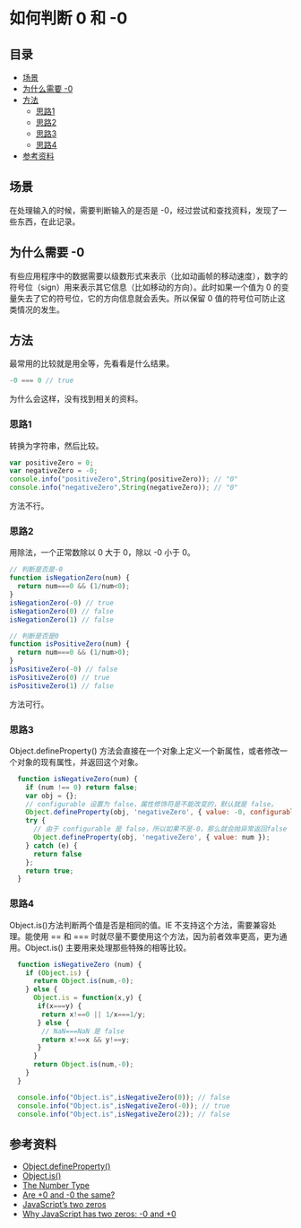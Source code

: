 # 如何判断 0 和 -0
## <a name="index"></a> 目录
- [场景](#situation)
- [为什么需要 -0]()
- [方法](#function)
  - [思路1](#way1)
  - [思路2](#way2)
  - [思路3](#way3)
  - [思路4](#way4)
- [参考资料](#)

## <a name="situation"></a> 场景
在处理输入的时候，需要判断输入的是否是 -0，经过尝试和查找资料，发现了一些东西，在此记录。

## <a name="why"></a> 为什么需要 -0
有些应用程序中的数据需要以级数形式来表示（比如动画帧的移动速度），数字的符号位（sign）用来表示其它信息（比如移动的方向）。此时如果一个值为 0 的变量失去了它的符号位，它的方向信息就会丢失。所以保留 0 值的符号位可防止这类情况的发生。

## <a name="function"></a> 方法
最常用的比较就是用全等，先看看是什么结果。
```javascript
-0 === 0 // true
```
为什么会这样，没有找到相关的资料。
### <a name="way1"></a> 思路1
转换为字符串，然后比较。
```javascript
var positiveZero = 0;
var negativeZero = -0;
console.info("positiveZero",String(positiveZero)); // "0"
console.info("negativeZero",String(negativeZero)); // "0"
```
方法不行。
### <a name="way2"></a> 思路2
用除法，一个正常数除以 0 大于 0，除以 -0 小于 0。
```javascript
// 判断是否是-0
function isNegationZero(num) {
  return num===0 && (1/num<0);
}
isNegationZero(-0) // true
isNegationZero(0) // false
isNegationZero(1) // false

// 判断是否是0
function isPositiveZero(num) {
  return num===0 && (1/num>0);
}
isPositiveZero(-0) // false
isPositiveZero(0) // true
isPositiveZero(1) // false
```
方法可行。

### <a name="way3"></a> 思路3
Object.defineProperty() 方法会直接在一个对象上定义一个新属性，或者修改一个对象的现有属性，并返回这个对象。
```javascript
  function isNegativeZero(num) {
    if (num !== 0) return false;
    var obj = {};
    // configurable 设置为 false，属性修饰符是不能改变的，默认就是 false。
    Object.defineProperty(obj, 'negativeZero', { value: -0, configurable: false });
    try {
      // 由于 configurable 是 false，所以如果不是-0，那么就会抛异常返回false
      Object.defineProperty(obj, 'negativeZero', { value: num });
    } catch (e) {
      return false
    };
    return true;
  }
```

### <a name="way3"></a> 思路4
Object.is()方法判断两个值是否是相同的值。IE 不支持这个方法，需要兼容处理。能使用 == 和 === 时就尽量不要使用这个方法，因为前者效率更高，更为通用。Object.is() 主要用来处理那些特殊的相等比较。
```javascript
  function isNegativeZero (num) {
    if (Object.is) {
      return Object.is(num,-0);
    } else {
      Object.is = function(x,y) {
       if(x===y) {
        return x!==0 || 1/x===1/y;
       } else {
        // NaN===NaN 是 false
        return x!==x && y!==y;
       }
      }
      return Object.is(num,-0);
    }
  }

  console.info("Object.is",isNegativeZero(0)); // false
  console.info("Object.is",isNegativeZero(-0)); // true
  console.info("Object.is",isNegativeZero(2)); // false

```

## 参考资料
- [Object.defineProperty()](https://developer.mozilla.org/en-US/docs/Web/JavaScript/Reference/Global_Objects/Object/defineProperty)
- [Object.is()](https://developer.mozilla.org/en-US/docs/Web/JavaScript/Reference/Global_Objects/Object/is)
- [The Number Type](https://www.ecma-international.org/ecma-262/9.0/index.html#sec-ecmascript-language-types-number-type)
- [Are +0 and -0 the same?](https://stackoverflow.com/questions/7223359/are-0-and-0-the-same)
- [JavaScript’s two zeros](http://2ality.com/2012/03/signedzero.html)
- [Why JavaScript has two zeros: -0 and +0](http://2ality.com/2012/03/signedzero.html)

